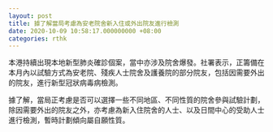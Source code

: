```yaml
---
layout: post
title: 據了解當局考慮為安老院舍新入住或外出院友進行檢測
date: 2020-10-09 10:58:17.000000000 +08:00
categories: rthk
---
```


本港持續出現本地新型肺炎確診個案，當中亦涉及院舍爆發。社署表示，正籌備在本月內以試驗方式為安老院、殘疾人士院舍及護養院的部分院友，包括因需要外出的院友，進行新型冠狀病毒病檢測。

據了解，當局正考慮是否可以選擇一些不同地區、不同性質的院舍參與試驗計劃，除因需要外出的院友之外，亦考慮為新入住院舍的人士、以及日間中心的受助人士進行檢測，暫時計劃傾向屬自願性質。

